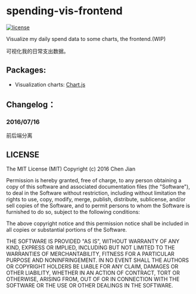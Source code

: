 # spending-vis-frontend
[![license](https://img.shields.io/github/license/mashape/apistatus.svg?maxAge=2592000)]()

Visualize my daily spend data to some charts, the frontend.(WIP)

可视化我的日常支出数据。

## Packages:

- Visualization charts: [Chart.js](https://github.com/nnnick/Chart.js)

## Changelog：
### 2016/07/16
前后端分离

## LICENSE

The MIT License (MIT)
Copyright (c) 2016 Chen Jian

Permission is hereby granted, free of charge, to any person obtaining a copy
of this software and associated documentation files (the "Software"), to deal
in the Software without restriction, including without limitation the rights
to use, copy, modify, merge, publish, distribute, sublicense, and/or sell
copies of the Software, and to permit persons to whom the Software is
furnished to do so, subject to the following conditions:

The above copyright notice and this permission notice shall be included in all
copies or substantial portions of the Software.

THE SOFTWARE IS PROVIDED "AS IS", WITHOUT WARRANTY OF ANY KIND,
EXPRESS OR IMPLIED, INCLUDING BUT NOT LIMITED TO THE WARRANTIES OF
MERCHANTABILITY, FITNESS FOR A PARTICULAR PURPOSE AND NONINFRINGEMENT.
IN NO EVENT SHALL THE AUTHORS OR COPYRIGHT HOLDERS BE LIABLE FOR ANY CLAIM,
DAMAGES OR OTHER LIABILITY, WHETHER IN AN ACTION OF CONTRACT, TORT OR
OTHERWISE, ARISING FROM, OUT OF OR IN CONNECTION WITH THE SOFTWARE OR THE USE
OR OTHER DEALINGS IN THE SOFTWARE.


